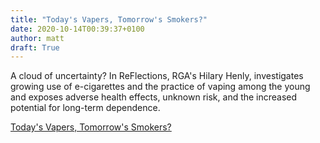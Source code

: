 ```yaml
---
title: "Today's Vapers, Tomorrow's Smokers?"
date: 2020-10-14T00:39:37+0100
author: matt
draft: True
---
```

A cloud of uncertainty? In ReFlections, RGA's Hilary Henly, investigates growing use of e-cigarettes and the practice of vaping among the young and exposes adverse health effects, unknown risk, and the increased potential for long-term dependence.

[ Today's Vapers, Tomorrow's Smokers? ]( https://www.rgare.com/knowledge-center/media/articles/today's-vapers-tomorrow's-smokers )
